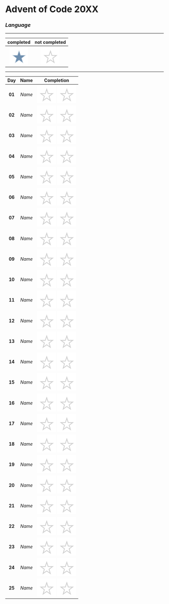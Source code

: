 # Advent of Code 20XX

### _Language_

----

|completed|not completed|
:-:|:-:
![](public/complete.svg)|![](public/incomplete.svg)

----

|Day|Name|Completion|
|:-:|:-:|:-:|
|**01**|*Name*|![](public/incomplete.svg) ![](public/incomplete.svg)|
|**02**|*Name*|![](public/incomplete.svg) ![](public/incomplete.svg)|
|**03**|*Name*|![](public/incomplete.svg) ![](public/incomplete.svg)|
|**04**|*Name*|![](public/incomplete.svg) ![](public/incomplete.svg)|
|**05**|*Name*|![](public/incomplete.svg) ![](public/incomplete.svg)|
|**06**|*Name*|![](public/incomplete.svg) ![](public/incomplete.svg)|
|**07**|*Name*|![](public/incomplete.svg) ![](public/incomplete.svg)|
|**08**|*Name*|![](public/incomplete.svg) ![](public/incomplete.svg)|
|**09**|*Name*|![](public/incomplete.svg) ![](public/incomplete.svg)|
|**10**|*Name*|![](public/incomplete.svg) ![](public/incomplete.svg)|
|**11**|*Name*|![](public/incomplete.svg) ![](public/incomplete.svg)|
|**12**|*Name*|![](public/incomplete.svg) ![](public/incomplete.svg)|
|**13**|*Name*|![](public/incomplete.svg) ![](public/incomplete.svg)|
|**14**|*Name*|![](public/incomplete.svg) ![](public/incomplete.svg)|
|**15**|*Name*|![](public/incomplete.svg) ![](public/incomplete.svg)|
|**16**|*Name*|![](public/incomplete.svg) ![](public/incomplete.svg)|
|**17**|*Name*|![](public/incomplete.svg) ![](public/incomplete.svg)|
|**18**|*Name*|![](public/incomplete.svg) ![](public/incomplete.svg)|
|**19**|*Name*|![](public/incomplete.svg) ![](public/incomplete.svg)|
|**20**|*Name*|![](public/incomplete.svg) ![](public/incomplete.svg)|
|**21**|*Name*|![](public/incomplete.svg) ![](public/incomplete.svg)|
|**22**|*Name*|![](public/incomplete.svg) ![](public/incomplete.svg)|
|**23**|*Name*|![](public/incomplete.svg) ![](public/incomplete.svg)|
|**24**|*Name*|![](public/incomplete.svg) ![](public/incomplete.svg)|
|**25**|*Name*|![](public/incomplete.svg) ![](public/incomplete.svg)|
